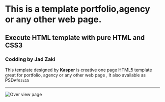 
# This is a  template portfolio,agency or any other web page.
## Execute HTML template with pure HTML and CSS3
### Codding by Jad Zaki
This template  designed by  **Kasper** is creative one page HTML5 template great for portfolio, agency or any other web page , It also available as 
PSD`#f03c15` 

_______
![Over view page](https://github.com/jadsaz/HTML_CSS3_Template2/blob/main/design/all.png)

